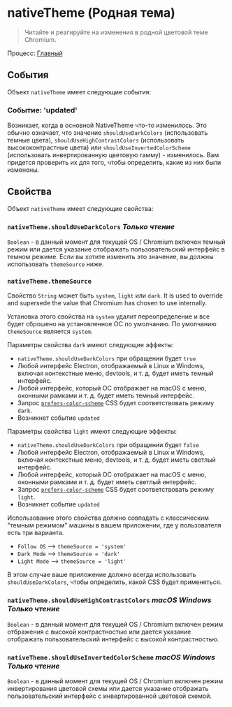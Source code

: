 # nativeTheme (Родная тема)

> Читайте и реагируйте на изменения в родной цветовой теме Chromium.

Процесс: [Главный](../glossary.md#main-process)

## События

Объект `nativeTheme` имеет следующие события:

### Событие: 'updated'

Возникает, когда в основной NativeTheme что-то изменилось. Это обычно означает, что значение `shouldUseDarkColors` (использовать темные цвета), `shouldUseHighContrastColors` (использовать высококонтрастные цвета) или `shouldUseInvertedColorScheme` (использовать инвертированную цветовую гамму) - изменилось. Вам придется проверить их для того, чтобы определить, какие из них были изменены.

## Свойства

Объект `nativeTheme` имеет следующие свойства:

### `nativeTheme.shouldUseDarkColors` _Только чтение_

`Boolean` - в данный момент для текущей OS / Chromium включен темный режим или дается указание отображать пользовательский интерфейс в темном режиме.  Если вы хотите изменить это значение, вы должны использовать `themeSource` ниже.

### `nativeTheme.themeSource`

Свойство `String` может быть `system`, `light` или `dark`.  It is used to override and supersede the value that Chromium has chosen to use internally.

Установка этого свойства на `system` удалит переопределение и все будет сброшено на установленное ОС по умолчанию.  По умолчанию `themeSource` является `system`.

Параметры свойства `dark` имеют следующие эффекты:
* `nativeTheme.shouldUseDarkColors` при обращении будет `true`
* Любой интерфейс Electron, отображаемый в Linux и Windows, включая контекстные меню, devtools, и т. д. будет иметь темный интерфейс.
* Любой интерфейс, который ОС отображает на macOS с меню, оконными рамками и т. д. будет иметь темный интерфейс.
* Запрос [`prefers-color-scheme`](https://developer.mozilla.org/en-US/docs/Web/CSS/@media/prefers-color-scheme) CSS будет соответствовать режиму `dark`.
* Возникнет событие `updated`

Параметры свойства `light` имеют следующие эффекты:
* `nativeTheme.shouldUseDarkColors` при обращении будет `false`
* Любой интерфейс Electron, отображаемый в Linux и Windows, включая контекстные меню, devtools, и т. д. будет иметь светлый интерфейс.
* Любой интерфейс, который ОС отображает на macOS с меню, оконными рамками и т. д. будет иметь светлый интерфейс.
* Запрос [`prefers-color-scheme`](https://developer.mozilla.org/en-US/docs/Web/CSS/@media/prefers-color-scheme) CSS будет соответствовать режиму `light`.
* Возникнет событие `updated`

Использование этого свойства должно совпадать с классическим "темным режимом" машины в вашем приложении, где у пользователя есть три варианта.
* `Follow OS` --> `themeSource = 'system'`
* `Dark Mode` --> `themeSource = 'dark'`
* `Light Mode` --> `themeSource = 'light'`

В этом случае ваше приложение должно всегда использовать `shouldUseDarkColors`, чтобы определить, какой CSS будет применяться.

### `nativeTheme.shouldUseHighContrastColors` _macOS_ _Windows_ _Только чтение_

`Boolean` - в данный момент для текущей OS / Chromium включен режим отбражения с высокой контрастностью или дается указание отображать пользовательский интерфейс с высокой контрастностью.

### `nativeTheme.shouldUseInvertedColorScheme` _macOS_ _Windows_ _Только чтение_

`Boolean` - в данный момент для текущей OS / Chromium включен режим инвертирования цветовой схемы или дается указание отображать пользовательский интерфейс с инвертированной цветовой схемой.
